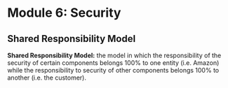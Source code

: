# Module 6: Security
## Shared Responsibility Model
**Shared Responsibility Model:** the model in which the responsibility of the security of certain components belongs 100% to one entity (i.e. Amazon) while the responsibility to security of other components belongs 100% to another (i.e. the customer).
